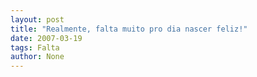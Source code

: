 ```yaml
---
layout: post
title: "Realmente, falta muito pro dia nascer feliz!"
date: 2007-03-19
tags: Falta
author: None
---
```

 